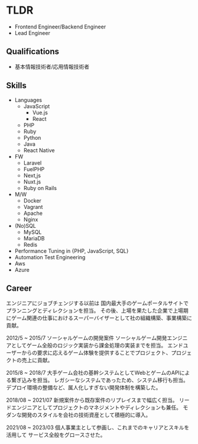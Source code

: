 # TLDR
- Frontend Engineer/Backend Engineer
- Lead Engineer

## Qualifications

- 基本情報技術者/応用情報技術者

## Skills

- Languages
  - JavaScript
    - Vue.js
    - React
  - PHP
  - Ruby
  - Python
  - Java
  - React Native
- FW
  - Laravel
  - FuelPHP
  - Next,js
  - Nuxt.js
  - Ruby on Rails
- M/W
  - Docker
  - Vagrant
  - Apache
  - Nginx
- (No)SQL
  - MySQL
  - MariaDB
  - Redis
- Performance Tuning in {PHP, JavaScript, SQL}
- Automation Test Engineering
- Aws
- Azure

## Career

エンジニアにジョブチェンジする以前は
国内最大手のゲームポータルサイトでプランニングとディレクションを担当。
その後、上場を果たした企業で上場期にゲーム関連の仕事におけるスーパーバイザーとして社の組織構築、事業構築に貢献。

2012/5 ~ 2015/7 ソーシャルゲームの開発案件
ソーシャルゲーム開発エンジニアとしてゲーム全般のロジック実装から課金処理の実装までを担当。
エンドユーザーからの要求に応えるゲーム体験を提供することでプロジェクト、プロジェクトの売上に貢献。

2015/8 ~ 2018/7
大手ゲーム会社の基幹システムとしてWebとゲームのAPIによる繋ぎ込みを担当。
レガシーなシステムであったため、システム移行も担当。
デプロイ環境の整備など、属人化しすぎない開発体制を構築した。

2018/08 ~ 2021/07
新規案件から既存案件のリプレイスまで幅広く担当。
リードエンジニアとしてプロジェクトのマネジメントやディレクションも兼任。
モダンな開発のスタイルを会社の技術資産として積極的に導入。

2021/08 ~ 2023/03
個人事業主として参画し、これまでのキャリアとスキルを活用して
サービス全般をグロースさせた。

